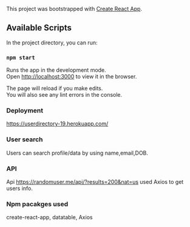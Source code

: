 This project was bootstrapped with [Create React App](https://github.com/facebook/create-react-app).

## Available Scripts

In the project directory, you can run:

### `npm start`

Runs the app in the development mode.<br>
Open [http://localhost:3000](http://localhost:3000) to view it in the browser.

The page will reload if you make edits.<br>
You will also see any lint errors in the console.


### Deployment

https://userdirectory-19.herokuapp.com/

### User search 
Users can search profile/data by using name,email,DOB.

### API
Api https://randomuser.me/api/?results=200&nat=us
used Axios to get users info. 
### Npm pacakges used
create-react-app, datatable, Axios 

